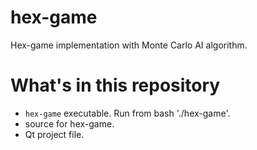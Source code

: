 # hex-game
Hex-game implementation with Monte Carlo AI algorithm.

# What's in this repository
- `hex-game` executable. Run from bash './hex-game'. 
- source for hex-game. 
- Qt project file. 

